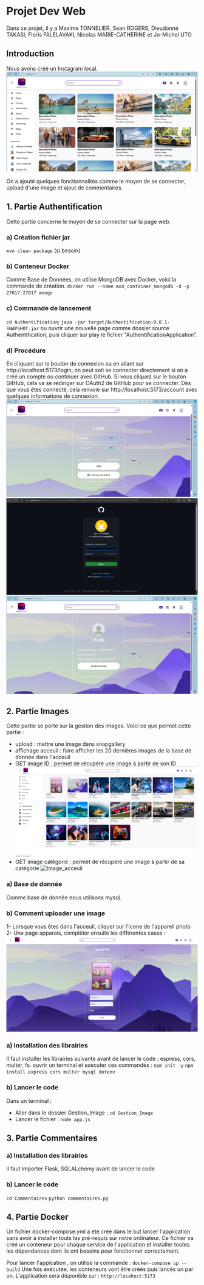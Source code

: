 # Projet Dev Web
Dans ce projet, il y a Maxime TONNELIER, Sean ROGERS, Dieudonné TAKASI, Floris FALELAVAKI, 
Nicolas MARIE-CATHERINE et Jo-Michel UTO

## Introduction
Nous avons créé un Instagram local.
![Home](Z-images_explicatives\home.png)

On a ajouté quelques fonctionnalités comme le moyen de se connecter, upload d'une image et ajout de commentaires.

## 1. Partie Authentification
Cette partie concerne le moyen de se connecter sur la page web.
### a) Création fichier jar
`mvn clean package` (si besoin)

### b) Conteneur Docker
Comme Base de Données, on utilise MongoDB avec Docker, voici la commande de création.
`docker run --name mon_container_mongodb -d -p 27017:27017 mongo`

### c) Commande de lancement
`cd Authentification`;
`java -jar target/Authentification-0.0.1-SNAPSHOT.jar`
ou ouvrir une nouvelle page comme dossier source Authentification,
puis cliquer sur play le fichier "AuthentificationApplication".

### d) Procédure
En cliquant sur le bouton de connexion ou en allant sur http://localhost:5173/login,
on peut soit se connecter directement si on a créé un compte ou continuer avec GitHub.
Si vous cliquez sur le bouton GitHub, cela va se rediriger sur OAuth2 de GitHub pour se connecter.
Dès que vous êtes connecté, cela renvoie sur http://localhost:5173/account avec quelques informations de connexion.
![Login](Z-images_explicatives\page_login.png)
![OAuth2](Z-images_explicatives\redirection_OAuth2_GitHub.png)
![Compte](Z-images_explicatives\compte_connecte.png)

## 2. Partie Images
Cette partie se porte sur la gestion des images. Voici ce que permet cette partie : 
 - upload : mettre une image dans snapgallery
 - affichage acceuil : faire afficher les 20 dernières images de la base de donnée dans l'acceuil
 - GET image ID : permet de récupéré une image à partir de son ID
 ![Image_acceuil](Z-images_explicatives\images_acceuil.png)
 - GET image catégorie : permet de récupéré une image à partir de sa catégorie
 ![Image_acceuil](Z-images_explicatives\images_categorie.png)

### a) Base de donnée
Comme base de donnée nous utilisons mysql.

### b) Comment uploader une image

1- Lorsque vous êtes dans l'acceuil, cliquer sur l'icone de l'appareil photo
2- Une page apparais, complèter ensuite les différentes cases :
![Upload_Image](Z-images_explicatives\upload_image.png)


### a) Installation des librairies
Il faut installer les librairies suivante avant de lancer le code : espress, cors, multer, fs. ouvrir un terminal et executer ces commandes :
`npm init -y`
`npm install express cors multer mysql dotenv`

### b) Lancer le code
Dans un terminal :
- Aller dans le dossier Gestion_Image : `cd Gestion_Image`
- Lancer le fichier : `node app.js`

## 3. Partie Commentaires

### a) Installation des librairies
Il faut importer Flask, SQLALchemy avant de lancer le code

### b) Lancer le code
`cd Commentaires`
`python commentaires.py`


## 4. Partie Docker

Un fichier docker-compose.yml a été créé dans le but lancer l'application sans avoir à installer touts les pré-requis sur notre ordinateur. Ce fichier va créé un conteneur pour chaque service de l'application et installer toutes les dépendances dont ils  ont besoins pour fonctionner correctement.


Pour lancer l'appication , on utilise la commande : `docker-compose up --build`
Une fois éxécutée, les conteneurs vont être créés puis lancés un par un. L'application sera disponible sur : `http://locahost:5173`


